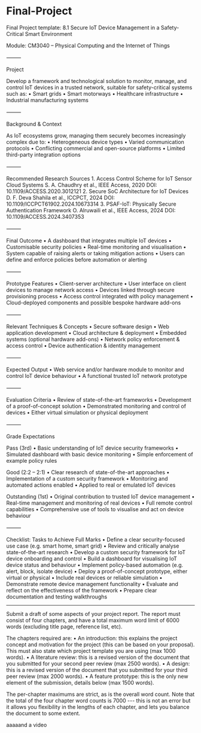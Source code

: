 # Final-Project

Final Project template: 8.1
Secure IoT Device Management in a Safety-Critical Smart Environment

Module: CM3040 – Physical Computing and the Internet of Things

⸻

Project

Develop a framework and technological solution to monitor, manage, and control IoT devices in a trusted network, suitable for safety-critical systems such as:
	•	Smart grids
	•	Smart motorways
	•	Healthcare infrastructure
	•	Industrial manufacturing systems

⸻

Background & Context

As IoT ecosystems grow, managing them securely becomes increasingly complex due to:
	•	Heterogeneous device types
	•	Varied communication protocols
	•	Conflicting commercial and open-source platforms
	•	Limited third-party integration options

⸻

Recommended Research Sources
	1.	Access Control Scheme for IoT Sensor Cloud Systems
S. A. Chaudhry et al., IEEE Access, 2020
DOI: 10.1109/ACCESS.2020.3012121
	2.	Secure SoC Architecture for IoT Devices
D. F. Deva Shahila et al., ICCPCT, 2024
DOI: 10.1109/ICCPCT61902.2024.10673314
	3.	PSAF-IoT: Physically Secure Authentication Framework
O. Alruwaili et al., IEEE Access, 2024
DOI: 10.1109/ACCESS.2024.3407353

⸻

Final Outcome
	•	A dashboard that integrates multiple IoT devices
	•	Customisable security policies
	•	Real-time monitoring and visualisation
	•	System capable of raising alerts or taking mitigation actions
	•	Users can define and enforce policies before automation or alerting

⸻

Prototype Features
	•	Client-server architecture
	•	User interface on client devices to manage network access
	•	Devices linked through secure provisioning process
	•	Access control integrated with policy management
	•	Cloud-deployed components and possible bespoke hardware add-ons

⸻

Relevant Techniques & Concepts
	•	Secure software design
	•	Web application development
	•	Cloud architecture & deployment
	•	Embedded systems (optional hardware add-ons)
	•	Network policy enforcement & access control
	•	Device authentication & identity management

⸻

Expected Output
	•	Web service and/or hardware module to monitor and control IoT device behaviour
	•	A functional trusted IoT network prototype

⸻

Evaluation Criteria
	•	Review of state-of-the-art frameworks
	•	Development of a proof-of-concept solution
	•	Demonstrated monitoring and control of devices
	•	Either virtual simulation or physical deployment

⸻

Grade Expectations

Pass (3rd)
	•	Basic understanding of IoT device security frameworks
	•	Simulated dashboard with basic device monitoring
	•	Simple enforcement of example policy rules

Good (2:2 – 2:1)
	•	Clear research of state-of-the-art approaches
	•	Implementation of a custom security framework
	•	Monitoring and automated actions enabled
	•	Applied to real or emulated IoT devices

Outstanding (1st)
	•	Original contribution to trusted IoT device management
	•	Real-time management and monitoring of real devices
	•	Full remote control capabilities
	•	Comprehensive use of tools to visualise and act on device behaviour

⸻

Checklist: Tasks to Achieve Full Marks
	•	Define a clear security-focused use case (e.g. smart home, smart grid)
	•	Review and critically analyse state-of-the-art research
	•	Develop a custom security framework for IoT device onboarding and control
	•	Build a dashboard for visualising IoT device status and behaviour
	•	Implement policy-based automation (e.g. alert, block, isolate device)
	•	Deploy a proof-of-concept prototype, either virtual or physical
	•	Include real devices or reliable simulation
	•	Demonstrate remote device management functionality
	•	Evaluate and reflect on the effectiveness of the framework
	•	Prepare clear documentation and testing walkthroughs


---


Submit a draft of some aspects of your project report. 
The report must consist of four chapters, and have a total maximum word limit of 6000 words 
(excluding title page, reference list, etc). 

The chapters required are:
	•	An introduction: this explains the project concept and motivation for the project (this can be based on your proposal). This must also state which project template you are using (max 1000 words).
 	•	A literature review: this is a revised version of the document that you submitted for your second peer review (max 2500 words).
  	•	A design: this is a revised version of the document that you submitted for your third peer review (max 2000 words).
   	•	A feature prototype: this is the only new element of the submission, details below (max 1500 words).

The per-chapter maximums are strict, as is the overall word count. Note that the total of the four chapter word counts is 7000 --- this is not an error but it allows you flexibility in the lengths of each chapter, and lets you balance the document to some extent.

aaaaand 
a video
